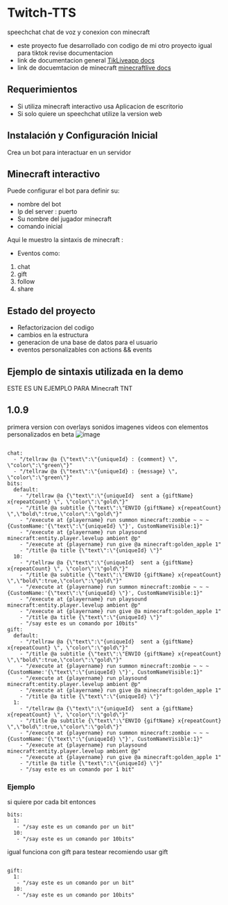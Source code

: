 # Twitch-TTS
speechchat chat de voz y conexion con minecraft
- este proyecto fue desarrollado con codigo de mi otro proyecto igual para tiktok revise documentacion
- link de documentacion general [TikLiveapp docs](https://nglmercer.github.io/TikLiveApp/)
- link de docuemtacion de minecraft [minecraftlive docs](https://nglmercer.github.io/TikLiveApp/docs/MinecraftLive/Minecraft%20Live)
## Requerimientos
- Si utiliza minecraft interactivo usa Aplicacion de escritorio 
- Si solo quiere un speechchat utilize la version web
## Instalación y Configuración Inicial
Crea un bot para interactuar en un servidor
## Minecraft interactivo
Puede configurar el bot para definir su:
- nombre del bot
- Ip del server : puerto
- Su nombre del jugador minecraft
- comando inicial

Aqui le muestro la sintaxis de minecraft :
- Eventos como:
1. chat 
2. gift 
3. follow 
4. share

## Estado del proyecto
- Refactorizacion del codigo
- cambios en la estructura
- generacion de una base de datos para el usuario
- eventos personalizables con actions && events

## Ejemplo de sintaxis utilizada en la demo
ESTE ES UN EJEMPLO PARA Minecraft TNT

## 1.0.9
primera version con overlays sonidos imagenes videos con elementos personalizados en beta
![image](https://github.com/nglmercer/Twitch-live-overlay/assets/128845117/b07f8a89-2bd5-46f4-a759-e31e5b68d707)

```

chat:
  - "/tellraw @a {\"text\":\"{uniqueId} : {comment} \", \"color\":\"green\"}"
  - "/tellraw @a {\"text\":\"{uniqueId} : {message} \", \"color\":\"green\"}"
bits:
  default:
    - "/tellraw @a {\"text\":\"{uniqueId}  sent a {giftName} x{repeatCount} \", \"color\":\"gold\"}"
    - "/title @a subtitle {\"text\":\"ENVIO {giftName} x{repeatCount} \",\"bold\":true,\"color\":\"gold\"}"
    - "/execute at {playername} run summon minecraft:zombie ~ ~ ~ {CustomName:'{\"text\":\"{uniqueId} \"}', CustomNameVisible:1}"
    - "/execute at {playername} run playsound minecraft:entity.player.levelup ambient @p"
    - "/execute at {playername} run give @a minecraft:golden_apple 1"
    - "/title @a title {\"text\":\"{uniqueId} \"}"
  10:
    - "/tellraw @a {\"text\":\"{uniqueId}  sent a {giftName} x{repeatCount} \", \"color\":\"gold\"}"
    - "/title @a subtitle {\"text\":\"ENVIO {giftName} x{repeatCount} \",\"bold\":true,\"color\":\"gold\"}"
    - "/execute at {playername} run summon minecraft:zombie ~ ~ ~ {CustomName:'{\"text\":\"{uniqueId} \"}', CustomNameVisible:1}"
    - "/execute at {playername} run playsound minecraft:entity.player.levelup ambient @p"
    - "/execute at {playername} run give @a minecraft:golden_apple 1"
    - "/title @a title {\"text\":\"{uniqueId} \"}"
    - "/say este es un comando por 10bits"
gift:
  default:
    - "/tellraw @a {\"text\":\"{uniqueId}  sent a {giftName} x{repeatCount} \", \"color\":\"gold\"}"
    - "/title @a subtitle {\"text\":\"ENVIO {giftName} x{repeatCount} \",\"bold\":true,\"color\":\"gold\"}"
    - "/execute at {playername} run summon minecraft:zombie ~ ~ ~ {CustomName:'{\"text\":\"{uniqueId} \"}', CustomNameVisible:1}"
    - "/execute at {playername} run playsound minecraft:entity.player.levelup ambient @p"
    - "/execute at {playername} run give @a minecraft:golden_apple 1"
    - "/title @a title {\"text\":\"{uniqueId} \"}"
  1:
    - "/tellraw @a {\"text\":\"{uniqueId}  sent a {giftName} x{repeatCount} \", \"color\":\"gold\"}"
    - "/title @a subtitle {\"text\":\"ENVIO {giftName} x{repeatCount} \",\"bold\":true,\"color\":\"gold\"}"
    - "/execute at {playername} run summon minecraft:zombie ~ ~ ~ {CustomName:'{\"text\":\"{uniqueId} \"}', CustomNameVisible:1}"
    - "/execute at {playername} run playsound minecraft:entity.player.levelup ambient @p"
    - "/execute at {playername} run give @a minecraft:golden_apple 1"
    - "/title @a title {\"text\":\"{uniqueId} \"}"
    - "/say este es un comando por 1 bit"
   ```

### Ejemplo
si quiere por cada bit entonces

```
bits:
  1:
   - "/say este es un comando por un bit"
  10:
   - "/say este es un comando por 10bits"
```
igual funciona con gift
para testear recomiendo usar gift
```

gift:
  1:
   - "/say este es un comando por un bit"
  10:
   - "/say este es un comando por 10bits"
```

